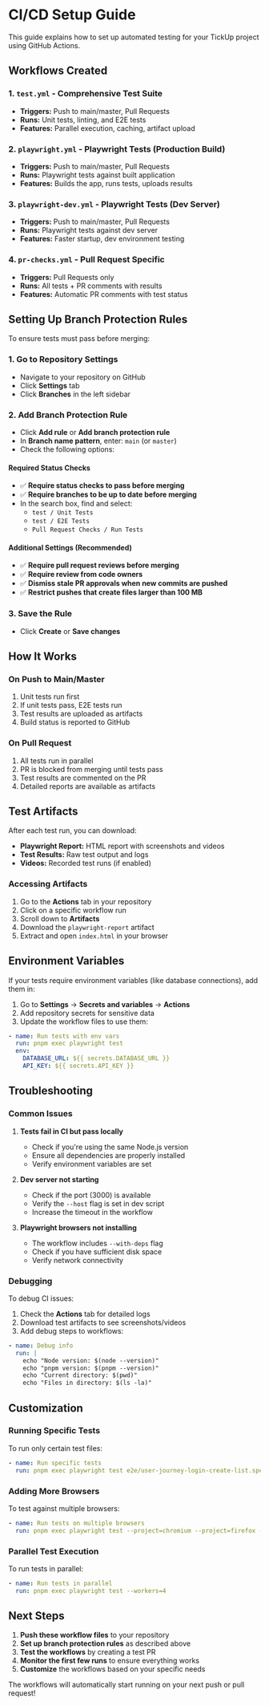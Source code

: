 # CI/CD Setup Guide

This guide explains how to set up automated testing for your TickUp project using GitHub Actions.

## Workflows Created

### 1. `test.yml` - Comprehensive Test Suite
- **Triggers:** Push to main/master, Pull Requests
- **Runs:** Unit tests, linting, and E2E tests
- **Features:** Parallel execution, caching, artifact upload

### 2. `playwright.yml` - Playwright Tests (Production Build)
- **Triggers:** Push to main/master, Pull Requests  
- **Runs:** Playwright tests against built application
- **Features:** Builds the app, runs tests, uploads results

### 3. `playwright-dev.yml` - Playwright Tests (Dev Server)
- **Triggers:** Push to main/master, Pull Requests
- **Runs:** Playwright tests against dev server
- **Features:** Faster startup, dev environment testing

### 4. `pr-checks.yml` - Pull Request Specific
- **Triggers:** Pull Requests only
- **Runs:** All tests + PR comments with results
- **Features:** Automatic PR comments with test status

## Setting Up Branch Protection Rules

To ensure tests must pass before merging:

### 1. Go to Repository Settings
- Navigate to your repository on GitHub
- Click **Settings** tab
- Click **Branches** in the left sidebar

### 2. Add Branch Protection Rule
- Click **Add rule** or **Add branch protection rule**
- In **Branch name pattern**, enter: `main` (or `master`)
- Check the following options:

#### Required Status Checks
- ✅ **Require status checks to pass before merging**
- ✅ **Require branches to be up to date before merging**
- In the search box, find and select:
  - `test / Unit Tests`
  - `test / E2E Tests`
  - `Pull Request Checks / Run Tests`

#### Additional Settings (Recommended)
- ✅ **Require pull request reviews before merging**
- ✅ **Require review from code owners**
- ✅ **Dismiss stale PR approvals when new commits are pushed**
- ✅ **Restrict pushes that create files larger than 100 MB**

### 3. Save the Rule
- Click **Create** or **Save changes**

## How It Works

### On Push to Main/Master
1. Unit tests run first
2. If unit tests pass, E2E tests run
3. Test results are uploaded as artifacts
4. Build status is reported to GitHub

### On Pull Request
1. All tests run in parallel
2. PR is blocked from merging until tests pass
3. Test results are commented on the PR
4. Detailed reports are available as artifacts

## Test Artifacts

After each test run, you can download:
- **Playwright Report:** HTML report with screenshots and videos
- **Test Results:** Raw test output and logs
- **Videos:** Recorded test runs (if enabled)

### Accessing Artifacts
1. Go to the **Actions** tab in your repository
2. Click on a specific workflow run
3. Scroll down to **Artifacts**
4. Download the `playwright-report` artifact
5. Extract and open `index.html` in your browser

## Environment Variables

If your tests require environment variables (like database connections), add them in:

1. Go to **Settings** → **Secrets and variables** → **Actions**
2. Add repository secrets for sensitive data
3. Update the workflow files to use them:

```yaml
- name: Run tests with env vars
  run: pnpm exec playwright test
  env:
    DATABASE_URL: ${{ secrets.DATABASE_URL }}
    API_KEY: ${{ secrets.API_KEY }}
```

## Troubleshooting

### Common Issues

1. **Tests fail in CI but pass locally**
   - Check if you're using the same Node.js version
   - Ensure all dependencies are properly installed
   - Verify environment variables are set

2. **Dev server not starting**
   - Check if the port (3000) is available
   - Verify the `--host` flag is set in dev script
   - Increase the timeout in the workflow

3. **Playwright browsers not installing**
   - The workflow includes `--with-deps` flag
   - Check if you have sufficient disk space
   - Verify network connectivity

### Debugging

To debug CI issues:
1. Check the **Actions** tab for detailed logs
2. Download test artifacts to see screenshots/videos
3. Add debug steps to workflows:

```yaml
- name: Debug info
  run: |
    echo "Node version: $(node --version)"
    echo "pnpm version: $(pnpm --version)"
    echo "Current directory: $(pwd)"
    echo "Files in directory: $(ls -la)"
```

## Customization

### Running Specific Tests
To run only certain test files:

```yaml
- name: Run specific tests
  run: pnpm exec playwright test e2e/user-journey-login-create-list.spec.ts
```

### Adding More Browsers
To test against multiple browsers:

```yaml
- name: Run tests on multiple browsers
  run: pnpm exec playwright test --project=chromium --project=firefox --project=webkit
```

### Parallel Test Execution
To run tests in parallel:

```yaml
- name: Run tests in parallel
  run: pnpm exec playwright test --workers=4
```

## Next Steps

1. **Push these workflow files** to your repository
2. **Set up branch protection rules** as described above
3. **Test the workflows** by creating a test PR
4. **Monitor the first few runs** to ensure everything works
5. **Customize** the workflows based on your specific needs

The workflows will automatically start running on your next push or pull request! 
